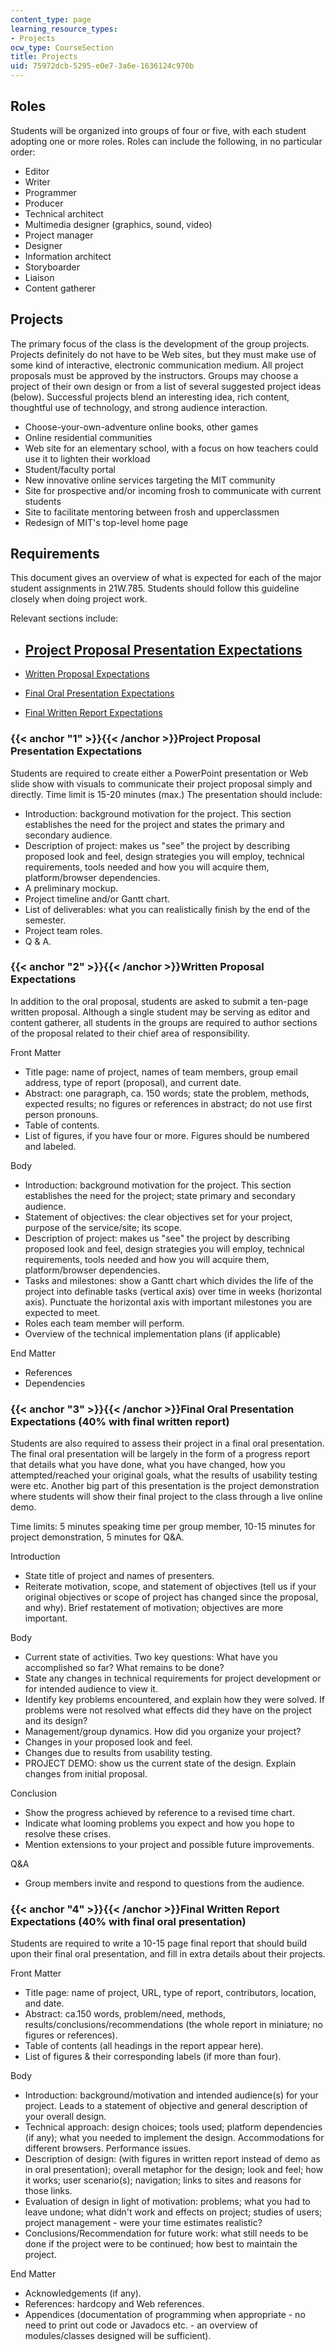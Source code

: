 ```yaml
---
content_type: page
learning_resource_types:
- Projects
ocw_type: CourseSection
title: Projects
uid: 75972dcb-5295-e0e7-3a6e-1636124c970b
---
```


Roles
-----

Students will be organized into groups of four or five, with each student adopting one or more roles. Roles can include the following, in no particular order:

*   Editor
*   Writer
*   Programmer
*   Producer
*   Technical architect
*   Multimedia designer (graphics, sound, video)
*   Project manager
*   Designer
*   Information architect
*   Storyboarder
*   Liaison
*   Content gatherer

Projects
--------

The primary focus of the class is the development of the group projects. Projects definitely do not have to be Web sites, but they must make use of some kind of interactive, electronic communication medium. All project proposals must be approved by the instructors. Groups may choose a project of their own design or from a list of several suggested project ideas (below). Successful projects blend an interesting idea, rich content, thoughtful use of technology, and strong audience interaction.

*   Choose-your-own-adventure online books, other games
*   Online residential communities
*   Web site for an elementary school, with a focus on how teachers could use it to lighten their workload
*   Student/faculty portal
*   New innovative online services targeting the MIT community
*   Site for prospective and/or incoming frosh to communicate with current students
*   Site to facilitate mentoring between frosh and upperclassmen
*   Redesign of MIT's top-level home page

Requirements
------------

This document gives an overview of what is expected for each of the major student assignments in 21W.785. Students should follow this guideline closely when doing project work.

Relevant sections include:

*   [Project Proposal Presentation Expectations](#1)
    ------------------------------------------------
    
*   [Written Proposal Expectations](#2)
*   [Final Oral Presentation Expectations](#3)
*   [Final Written Report Expectations](#4)

### {{< anchor "1" >}}{{< /anchor >}}Project Proposal Presentation Expectations

Students are required to create either a PowerPoint presentation or Web slide show with visuals to communicate their project proposal simply and directly. Time limit is 15-20 minutes (max.) The presentation should include:

*   Introduction: background motivation for the project. This section establishes the need for the project and states the primary and secondary audience.
*   Description of project: makes us "see" the project by describing proposed look and feel, design strategies you will employ, technical requirements, tools needed and how you will acquire them, platform/browser dependencies.
*   A preliminary mockup.
*   Project timeline and/or Gantt chart.
*   List of deliverables: what you can realistically finish by the end of the semester.
*   Project team roles.
*   Q & A.

### {{< anchor "2" >}}{{< /anchor >}}Written Proposal Expectations

In addition to the oral proposal, students are asked to submit a ten-page written proposal. Although a single student may be serving as editor and content gatherer, all students in the groups are required to author sections of the proposal related to their chief area of responsibility.

Front Matter

*   Title page: name of project, names of team members, group email address, type of report (proposal), and current date.
*   Abstract: one paragraph, ca. 150 words; state the problem, methods, expected results; no figures or references in abstract; do not use first person pronouns.
*   Table of contents.
*   List of figures, if you have four or more. Figures should be numbered and labeled.

Body

*   Introduction: background motivation for the project. This section establishes the need for the project; state primary and secondary audience.
*   Statement of objectives: the clear objectives set for your project, purpose of the service/site; its scope.
*   Description of project: makes us "see" the project by describing proposed look and feel, design strategies you will employ, technical requirements, tools needed and how you will acquire them, platform/browser dependencies.
*   Tasks and milestones: show a Gantt chart which divides the life of the project into definable tasks (vertical axis) over time in weeks (horizontal axis). Punctuate the horizontal axis with important milestones you are expected to meet.
*   Roles each team member will perform.
*   Overview of the technical implementation plans (if applicable)

End Matter

*   References
*   Dependencies

### {{< anchor "3" >}}{{< /anchor >}}Final Oral Presentation Expectations (40% with final written report)

Students are also required to assess their project in a final oral presentation. The final oral presentation will be largely in the form of a progress report that details what you have done, what you have changed, how you attempted/reached your original goals, what the results of usability testing were etc. Another big part of this presentation is the project demonstration where students will show their final project to the class through a live online demo.

Time limits: 5 minutes speaking time per group member, 10-15 minutes for project demonstration, 5 minutes for Q&A.

Introduction

*   State title of project and names of presenters.
*   Reiterate motivation, scope, and statement of objectives (tell us if your original objectives or scope of project has changed since the proposal, and why). Brief restatement of motivation; objectives are more important.

Body

*   Current state of activities. Two key questions: What have you accomplished so far? What remains to be done?
*   State any changes in technical requirements for project development or for intended audience to view it.
*   Identify key problems encountered, and explain how they were solved. If problems were not resolved what effects did they have on the project and its design?
*   Management/group dynamics. How did you organize your project?
*   Changes in your proposed look and feel.
*   Changes due to results from usability testing.
*   PROJECT DEMO: show us the current state of the design. Explain changes from initial proposal.

Conclusion

*   Show the progress achieved by reference to a revised time chart.
*   Indicate what looming problems you expect and how you hope to resolve these crises.
*   Mention extensions to your project and possible future improvements.

Q&A

*   Group members invite and respond to questions from the audience.

### {{< anchor "4" >}}{{< /anchor >}}Final Written Report Expectations (40% with final oral presentation)

Students are required to write a 10-15 page final report that should build upon their final oral presentation, and fill in extra details about their projects.

Front Matter

*   Title page: name of project, URL, type of report, contributors, location, and date.
*   Abstract: ca.150 words, problem/need, methods, results/conclusions/recommendations (the whole report in miniature; no figures or references).
*   Table of contents (all headings in the report appear here).
*   List of figures & their corresponding labels (if more than four).

Body

*   Introduction: background/motivation and intended audience(s) for your project. Leads to a statement of objective and general description of your overall design.
*   Technical approach: design choices; tools used; platform dependencies (if any); what you needed to implement the design. Accommodations for different browsers. Performance issues.
*   Description of design: (with figures in written report instead of demo as in oral presentation); overall metaphor for the design; look and feel; how it works; user scenario(s); navigation; links to sites and reasons for those links.
*   Evaluation of design in light of motivation: problems; what you had to leave undone; what didn't work and effects on project; studies of users; project management - were your time estimates realistic?
*   Conclusions/Recommendation for future work: what still needs to be done if the project were to be continued; how best to maintain the project.

End Matter

*   Acknowledgements (if any).
*   References: hardcopy and Web references.
*   Appendices (documentation of programming when appropriate - no need to print out code or Javadocs etc. - an overview of modules/classes designed will be sufficient).